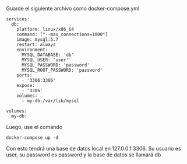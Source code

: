 Guarde el siguiente archivo como docker-compose.yml
```
services:
  db:
    platform: linux/x86_64
    command: ["--max_connections=1000"]
    image: mysql:5.7
    restart: always
    environment:
      MYSQL_DATABASE: 'db'
      MYSQL_USER: 'user'
      MYSQL_PASSWORD: 'password'
      MYSQL_ROOT_PASSWORD: 'password'
    ports:
      - '3306:3306'
    expose:
      - '3306'
    volumes:
      - my-db:/var/lib/mysql

volumes:
  my-db:
```

Luego, use el comando
```
docker-compose up -d
```

Con esto tendrá una base de datos local en 127.0.0.1:3306. Su usuario es user, su password es password y la base de datos se llamará db
